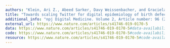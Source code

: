 ```yaml
---
authors: "Klein, Ari Z., Abeed Sarker, Davy Weissenbacher, and Graciela Gonzalez-Hernandez"
title: "Towards scaling Twitter for digital epidemiology of birth defects"
additional_info: "npj Digital Medicine. Volume 2, Article number: 96 (2019). doi: 10.1038/s41746-019-0170-5"
external_url: https://www.nature.com/articles/s41746-019-0170-5
data: https://www.nature.com/articles/s41746-019-0170-5#data-availability
code: https://www.nature.com/articles/s41746-019-0170-5#code-availability
resource: https://www.nature.com/articles/s41746-019-0170-5#code-availability
---
```

